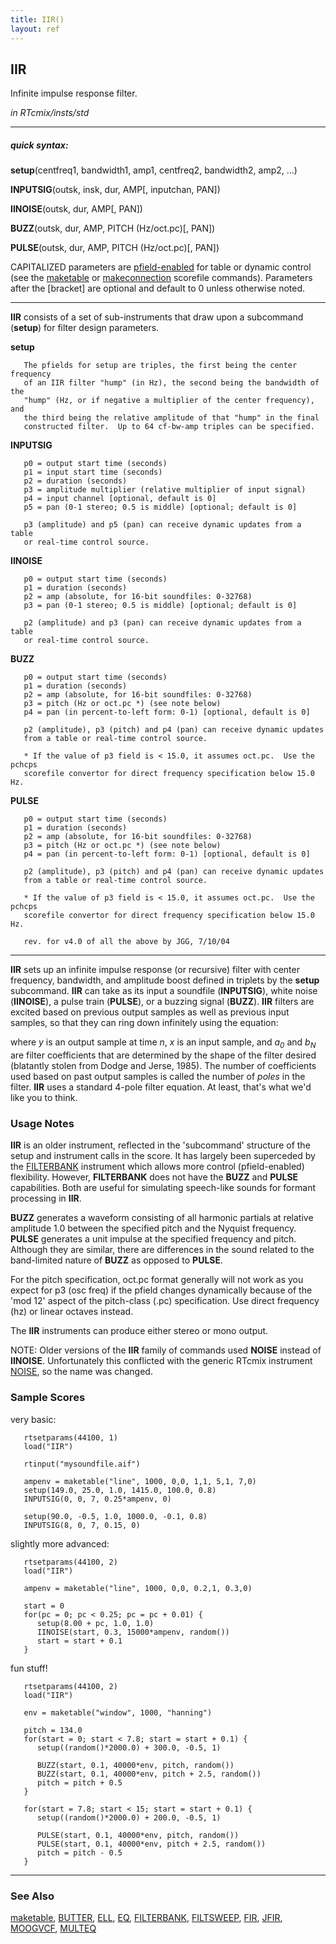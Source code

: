 ```yaml
---
title: IIR()
layout: ref
---
```


## IIR

Infinite impulse response filter.

*in RTcmix/insts/std*  
  

-----

##### quick syntax:

**setup**(centfreq1, bandwidth1, amp1, centfreq2, bandwidth2, amp2,
...)  
  
**INPUTSIG**(outsk, insk, dur, AMP\[, inputchan, PAN\])  
  
**IINOISE**(outsk, dur, AMP\[, PAN\])  
  
**BUZZ**(outsk, dur, AMP, PITCH (Hz/oct.pc)\[, PAN\])  
  
**PULSE**(outsk, dur, AMP, PITCH (Hz/oct.pc)\[, PAN\])

CAPITALIZED parameters are [pfield-enabled](pfield-enabled.html) for
table or dynamic control (see the
[maketable](../scorefile/maketable.html) or
[makeconnection](../scorefile/makeconnection.html) scorefile
commands). Parameters after the \[bracket\] are optional and default to
0 unless otherwise noted.

-----

  
**IIR** consists of a set of sub-instruments that draw upon a subcommand
(**setup**) for filter design parameters.  
  
  
<span id="setup"></span> **setup**  

``` 
   The pfields for setup are triples, the first being the center frequency
   of an IIR filter "hump" (in Hz), the second being the bandwidth of the
   "hump" (Hz, or if negative a multiplier of the center frequency), and
   the third being the relative amplitude of that "hump" in the final
   constructed filter.  Up to 64 cf-bw-amp triples can be specified.
```

  
<span id="INPUTSIG"></span> **INPUTSIG**  

``` 
   p0 = output start time (seconds)
   p1 = input start time (seconds)
   p2 = duration (seconds)
   p3 = amplitude multiplier (relative multiplier of input signal)
   p4 = input channel [optional, default is 0]
   p5 = pan (0-1 stereo; 0.5 is middle) [optional; default is 0]

   p3 (amplitude) and p5 (pan) can receive dynamic updates from a table
   or real-time control source.
```

  
<span id="IINOISE"></span> **IINOISE**  

``` 
   p0 = output start time (seconds)
   p1 = duration (seconds)
   p2 = amp (absolute, for 16-bit soundfiles: 0-32768)
   p3 = pan (0-1 stereo; 0.5 is middle) [optional; default is 0]

   p2 (amplitude) and p3 (pan) can receive dynamic updates from a table
   or real-time control source.
```

  
<span id="BUZZ"></span> **BUZZ**  

``` 
   p0 = output start time (seconds)
   p1 = duration (seconds)
   p2 = amp (absolute, for 16-bit soundfiles: 0-32768)
   p3 = pitch (Hz or oct.pc *) (see note below)
   p4 = pan (in percent-to-left form: 0-1) [optional, default is 0] 

   p2 (amplitude), p3 (pitch) and p4 (pan) can receive dynamic updates
   from a table or real-time control source.

   * If the value of p3 field is < 15.0, it assumes oct.pc.  Use the pchcps
   scorefile convertor for direct frequency specification below 15.0 Hz.
```

  
<span id="PULSE"></span> **PULSE**  

``` 
   p0 = output start time (seconds)
   p1 = duration (seconds)
   p2 = amp (absolute, for 16-bit soundfiles: 0-32768)
   p3 = pitch (Hz or oct.pc *) (see note below)
   p4 = pan (in percent-to-left form: 0-1) [optional, default is 0]

   p2 (amplitude), p3 (pitch) and p4 (pan) can receive dynamic updates
   from a table or real-time control source.

   * If the value of p3 field is < 15.0, it assumes oct.pc.  Use the pchcps
   scorefile convertor for direct frequency specification below 15.0 Hz.

   rev. for v4.0 of all the above by JGG, 7/10/04
```

  

-----

  
**IIR** sets up an infinite impulse response (or recursive) filter with
center frequency, bandwidth, and amplitude boost defined in triplets by
the **setup** subcommand. **IIR** can take as its input a soundfile
(**INPUTSIG**), white noise (**IINOISE**), a pulse train (**PULSE**), or
a buzzing signal (**BUZZ**). **IIR** filters are excited based on
previous output samples as well as previous input samples, so that they
can ring down infinitely using the equation:

where *y* is an output sample at time *n*, *x* is an input sample, and
*a<sub>0</sub>* and *b<sub>N</sub>* are filter coefficients that are
determined by the shape of the filter desired (blatantly stolen from
Dodge and Jerse, 1985). The number of coefficients used based on past
output samples is called the number of *poles* in the filter. **IIR**
uses a standard 4-pole filter equation. At least, that's what we'd like
you to think.

### Usage Notes

**IIR** is an older instrument, reflected in the 'subcommand' structure
of the setup and instrument calls in the score. It has largely been
superceded by the [FILTERBANK](FILTERBANK.html) instrument which allows
more control (pfield-enabled) flexibility. However, **FILTERBANK** does
not have the **BUZZ** and **PULSE** capabilities. Both are useful for
simulating speech-like sounds for formant processing in **IIR**.

**BUZZ** generates a waveform consisting of all harmonic partials at
relative amplitude 1.0 between the specified pitch and the Nyquist
frequency. **PULSE** generates a unit impulse at the specified frequency
and pitch. Although they are similar, there are differences in the sound
related to the band-limited nature of **BUZZ** as opposed to **PULSE**.

For the pitch specification, oct.pc format generally will not work as
you expect for p3 (osc freq) if the pfield changes dynamically because
of the 'mod 12' aspect of the pitch-class (.pc) specification. Use
direct frequency (hz) or linear octaves instead.

The **IIR** instruments can produce either stereo or mono output.

NOTE: Older versions of the **IIR** family of commands used **NOISE**
instead of **IINOISE**. Unfortunately this conflicted with the generic
RTcmix instrument [NOISE](NOISE.html), so the name was changed.

### Sample Scores

very basic:

``` 
   rtsetparams(44100, 1)
   load("IIR")

   rtinput("mysoundfile.aif")

   ampenv = maketable("line", 1000, 0,0, 1,1, 5,1, 7,0)
   setup(149.0, 25.0, 1.0, 1415.0, 100.0, 0.8)
   INPUTSIG(0, 0, 7, 0.25*ampenv, 0)

   setup(90.0, -0.5, 1.0, 1000.0, -0.1, 0.8)
   INPUTSIG(8, 0, 7, 0.15, 0)
```

  
  
slightly more advanced:

``` 
   rtsetparams(44100, 2)
   load("IIR")

   ampenv = maketable("line", 1000, 0,0, 0.2,1, 0.3,0)

   start = 0
   for(pc = 0; pc < 0.25; pc = pc + 0.01) {
      setup(8.00 + pc, 1.0, 1.0)
      IINOISE(start, 0.3, 15000*ampenv, random())
      start = start + 0.1
   }
```

  
  
fun stuff\!

``` 
   rtsetparams(44100, 2)
   load("IIR")

   env = maketable("window", 1000, "hanning")

   pitch = 134.0
   for(start = 0; start < 7.8; start = start + 0.1) {
      setup((random()*2000.0) + 300.0, -0.5, 1)

      BUZZ(start, 0.1, 40000*env, pitch, random())
      BUZZ(start, 0.1, 40000*env, pitch + 2.5, random())
      pitch = pitch + 0.5
   }

   for(start = 7.8; start < 15; start = start + 0.1) {
      setup((random()*2000.0) + 200.0, -0.5, 1)

      PULSE(start, 0.1, 40000*env, pitch, random())
      PULSE(start, 0.1, 40000*env, pitch + 2.5, random())
      pitch = pitch - 0.5
   }
```

  

-----

### See Also

[maketable](../scorefile/maketable.html), [BUTTER](BUTTER.html),
[ELL](ELL.html), [EQ](EQ.html), [FILTERBANK](FILTERBANK.html),
[FILTSWEEP](FILTSWEEP.html), [FIR](FIR.html), [JFIR](JFIR.html),
[MOOGVCF](MOOGVCF.html), [MULTEQ](MULTEQ.html)
